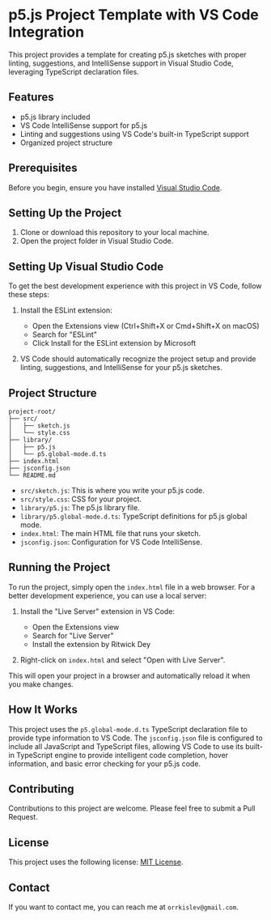 # p5.js Project Template with VS Code Integration

This project provides a template for creating p5.js sketches with proper linting, suggestions, and IntelliSense support in Visual Studio Code, leveraging TypeScript declaration files.

## Features

- p5.js library included
- VS Code IntelliSense support for p5.js
- Linting and suggestions using VS Code's built-in TypeScript support
- Organized project structure

## Prerequisites

Before you begin, ensure you have installed [Visual Studio Code](https://code.visualstudio.com/).

## Setting Up the Project

1. Clone or download this repository to your local machine.
2. Open the project folder in Visual Studio Code.

## Setting Up Visual Studio Code

To get the best development experience with this project in VS Code, follow these steps:

1. Install the ESLint extension:
   - Open the Extensions view (Ctrl+Shift+X or Cmd+Shift+X on macOS)
   - Search for "ESLint"
   - Click Install for the ESLint extension by Microsoft

2. VS Code should automatically recognize the project setup and provide linting, suggestions, and IntelliSense for your p5.js sketches.

## Project Structure

```
project-root/
├── src/
│   ├── sketch.js
│   └── style.css
├── library/
│   ├── p5.js
│   └── p5.global-mode.d.ts
├── index.html
├── jsconfig.json
└── README.md
```

- `src/sketch.js`: This is where you write your p5.js code.
- `src/style.css`: CSS for your project.
- `library/p5.js`: The p5.js library file.
- `library/p5.global-mode.d.ts`: TypeScript definitions for p5.js global mode.
- `index.html`: The main HTML file that runs your sketch.
- `jsconfig.json`: Configuration for VS Code IntelliSense.

## Running the Project

To run the project, simply open the `index.html` file in a web browser. For a better development experience, you can use a local server:

1. Install the "Live Server" extension in VS Code:
   - Open the Extensions view
   - Search for "Live Server"
   - Install the extension by Ritwick Dey

2. Right-click on `index.html` and select "Open with Live Server".

This will open your project in a browser and automatically reload it when you make changes.

## How It Works

This project uses the `p5.global-mode.d.ts` TypeScript declaration file to provide type information to VS Code. The `jsconfig.json` file is configured to include all JavaScript and TypeScript files, allowing VS Code to use its built-in TypeScript engine to provide intelligent code completion, hover information, and basic error checking for your p5.js code.

## Contributing

Contributions to this project are welcome. Please feel free to submit a Pull Request.

## License

This project uses the following license: [MIT License](https://opensource.org/licenses/MIT).

## Contact

If you want to contact me, you can reach me at `orrkislev@gmail.com`.